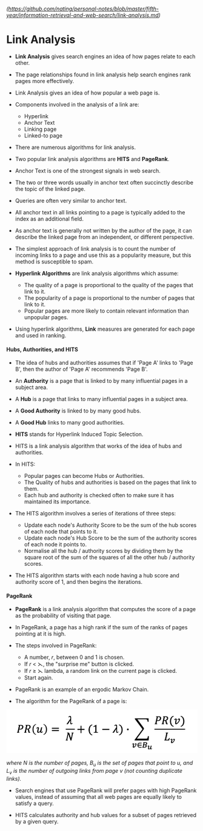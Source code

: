 
*(https://github.com/nating/personal-notes/blob/master/fifth-year/information-retrieval-and-web-search/link-analysis.md)*

# Link Analysis

* **Link Analysis** gives search engines an idea of how pages relate to each other.

* The page relationships found in link analysis help search engines rank pages more effectively.

* Link Analysis gives an idea of how popular a web page is.

* Components involved in the analysis of a link are:
  * Hyperlink
  * Anchor Text
  * Linking page
  * Linked-to page

* There are numerous algorithms for link analysis.

* Two popular link analysis algorithms are **HITS** and **PageRank**.

* Anchor Text is one of the strongest signals in web search.

* The two or three words usually in anchor text often succinctly describe the topic of the linked page.

* Queries are often very similar to anchor text.

*  All anchor text in all links pointing to a page is typically added to the index as an additional field.

* As anchor text is generally not written by the author of the page, it can describe the linked page from an independent, or
different perspective.

* The simplest approach of link analysis is to count the number of incoming links to a page and use this as a popularity measure, but this method is susceptible to spam.

* **Hyperlink Algorithms** are link analysis algorithms which assume:
  * The quality of a page is proportional to the quality of the pages that link to it.
  * The popularity of a page is proportional to the number of pages that link to it.
  * Popular pages are more likely to contain relevant information than unpopular pages.

* Using hyperlink algorithms, **Link** measures are generated for each page and used in ranking.

#### Hubs, Authorities, and HITS

* The idea of hubs and authorities assumes that if 'Page A' links to 'Page B', then the author of 'Page A' recommends 'Page B'.

* An **Authority** is a page that is linked to by many influential pages in a subject area.

* A **Hub** is a page that links to many influential pages in a subject area.

* A **Good Authority** is linked to by many good hubs.

* A **Good Hub** links to many good authorities.

* **HITS** stands for Hyperlink Induced Topic Selection.

* HITS is a link analysis algorithm that works of the idea of hubs and authorities.

* In HITS:
  * Popular pages can become Hubs or Authorities.
  * The Quality of hubs and authorities is based on the pages that link to them.
  * Each hub and authority is checked often to make sure it has maintained its importance.

* The HITS algorithm involves a series of iterations of three steps:
  * Update each node's Authority Score to be the sum of the hub scores of each node that points to it.
  * Update each node's Hub Score to be the sum of the authority scores of each node it points to.
  * Normalise all the hub / authority scores by dividing them by the square root of the sum of the squares of all the other hub / authority scores.

* The HITS algorithm starts with each node having a hub score and authority score of 1, and then begins the iterations.

#### PageRank

* **PageRank** is a link analysis algorithm that computes the score of a page as the probability of visiting that page.

* In PageRank, a page has a high rank if the sum of the ranks of pages pointing at it is high.

* The steps involved in PageRank:
  * A number, 𝑟, between 0 and 1 is chosen.
  * If 𝑟 < ⋋, the "surprise me" button is clicked.
  * If 𝑟 ≥ ⋋ lambda, a random link on the current page is clicked.
  * Start again.

* PageRank is an example of an ergodic Markov Chain.

* The algorithm for the PageRank of a page is:

<img width="700" src="./assets/page-rank-formula.png" />

*where N is the number of pages, B<sub>u</sub> is the set of pages that point to u, and L<sub>v</sub> is the number of outgoing links from page v (not counting duplicate links).*

* Search engines that use PageRank will prefer pages with high PageRank values, instead of assuming that all web pages are equally likely to satisfy a query.

* HITS calculates authority and hub values for a subset of pages retrieved by a given query.
